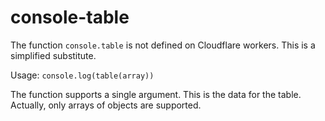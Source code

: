 # console-table

The function `console.table` is not defined on Cloudflare workers. This is a simplified substitute.

Usage: `console.log(table(array))`

The function supports a single argument. This is the data for the table. Actually, only arrays of objects are supported.


